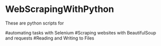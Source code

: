 # WebScrapingWithPython
These are python scripts for 

#automating tasks with Selenium
#Scraping websites with BeautifulSoup and requests
#Reading and Writing to Files
